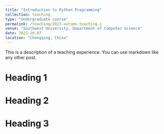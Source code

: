 ```yaml
---
title: "Introduction to Python Programming"
collection: teaching
type: "Undergraduate course"
permalink: /teaching/2023-autumn-teaching-1
venue: "Southwest University, Department of Computer Science"
date: 2023-10-07
location: "Chongqing, China"
---
```



This is a description of a teaching experience. You can use markdown like any other post.

Heading 1
======

Heading 2
======

Heading 3
======



